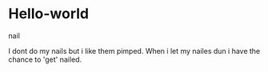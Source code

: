 # Hello-world
nail

I dont do my nails but i like them pimped.
When i let my nailes dun i have the chance to 'get' nailed.
